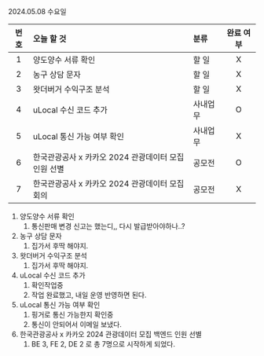 2024.05.08 수요일

| 번호 | 오늘 할 것                                           | 분류     | 완료 여부 |
| :--: | :--------------------------------------------------- | :------- | :-------: |
|  1   | 양도양수 서류 확인                                   | 할 일    |     X     |
|  2   | 농구 상담 문자                                       | 할 일    |     X     |
|  3   | 왓더버거 수익구조 분석                               | 할 일    |     X     |
|  4   | uLocal 수신 코드 추가                                | 사내업무 |     O     |
|  5   | uLocal 통신 가능 여부 확인                           | 사내업무 |     X     |
|  6   | 한국관광공사 x 카카오 2024 관광데이터 모집 인원 선별 | 공모전   |     O     |
|  7   | 한국관광공사 x 카카오 2024 관광데이터 모집 회의      | 공모전   |     X     |

1. 양도양수 서류 확인
   1. 통신판매 변경 신고는 했는디,, 다시 발급받아야하나..?
2. 농구 상담 문자
   1. 집가서 후딱 해야지.
3. 왓더버거 수익구조 분석
   1. 집가서 후딱 해야지.
4. uLocal 수신 코드 추가
   1. 확인작업중
   2. 작업 완료했고, 내일 운영 반영하면 된다.
5. uLocal 통신 가능 여부 확인
   1. 핑거로 통신 가능한지 확인중
   2. 통신이 안되어서 이메일 보냈다.
6. 한국관광공사 x 카카오 2024 관광데이터 모집 백엔드 인원 선별
   1. BE 3, FE 2, DE 2 로 총 7명으로 시작하게 되었다.

